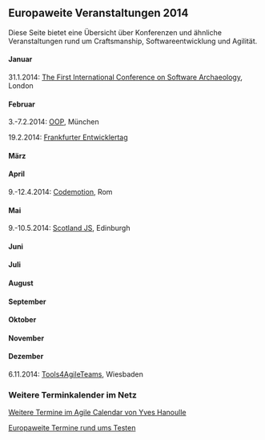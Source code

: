 ## Europaweite Veranstaltungen 2014

Diese Seite bietet eine Übersicht über Konferenzen und ähnliche Veranstaltungen rund um Craftsmanship, Softwareentwicklung und Agilität.

#### Januar

31.1.2014: [The First International Conference on Software Archaeology](http://ticosa.org), London

#### Februar

3.-7.2.2014: [OOP](http://www.oop-konferenz.de), München

19.2.2014: [Frankfurter Entwicklertag](http://www.entwicklertag.de/frankfurt/2014/)

#### März

#### April

9.-12.4.2014: [Codemotion](http://codemotionworld.com/roma/), Rom

#### Mai

9.-10.5.2014: [Scotland JS](http://scotlandjs.com), Edinburgh
#### Juni

#### Juli

#### August

#### September

#### Oktober

#### November

#### Dezember

6.11.2014: [Tools4AgileTeams](http://tools4agileteams.com/display/2014/Tools4AgileTeams+2014), Wiesbaden

### Weitere Terminkalender im Netz

[Weitere Termine im Agile Calendar von Yves Hanoulle](http://www.hanoulle.be/2010/11/agile-conferences-calendar/)

[Europaweite Termine rund ums Testen](http://www.testevents.com/website/)
